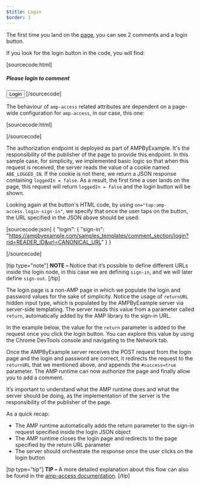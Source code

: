```yaml
---
$title: Login
$order: 1
---
```


The first time you land on the [page](https://ampbyexample.com/samples_templates/comment_section/preview/), you can see 2 comments and a login button.

<amp-img src="/static/img/login-button.png" alt="Login button" height="290" width="300"></amp-img>

If you look for the login button in the code, you will find:

[sourcecode:html]
<span amp-access="NOT loggedIn" role="button" tabindex="0" amp-access-hide>
  <h5>Please login to comment</h5>
  <button on="tap:amp-access.login-sign-in" class="button-primary comment-button">Login</button>
</span>
[/sourcecode]

The behaviour of `amp-access` related attributes are dependent on a page-wide configuration for `amp-access`, in our case, this one:

[sourcecode:html]
<script id="amp-access" type="application/json">
  {
    "authorization": "https://ampbyexample.com/samples_templates/comment_section/authorization?rid=READER_ID&url=CANONICAL_URL&ref=DOCUMENT_REFERRER&_=RANDOM",
    "noPingback": "true",
    "login": {
      "sign-in": "https://ampbyexample.com/samples_templates/comment_section/login?rid=READER_ID&url=CANONICAL_URL",
      "sign-out": "https://ampbyexample.com/samples_templates/comment_section/logout"
    },
    "authorizationFallbackResponse": {
      "error": true,
      "loggedIn": false
    }
  }
</script>
[/sourcecode]

The authorization endpoint is deployed as part of AMPByExample. It's the responsibility of the publisher of the page to provide this endpoint. In this sample case, for simplicity, we implemented basic logic so that when this request is received, the server reads the value of a cookie named `ABE_LOGGED_IN`. If the cookie is not there, we return a JSON response containing `loggedIn = false`. As a result, the first time a user lands on the page, this request will return `loggedIn = false` and the login button will be shown.

Looking again at the button's HTML code, by using `on="tap:amp-access.login-sign-in"`, we specify that once the user taps on the button, the URL specified in the JSON above should be used:

[sourcecode:json]
{
	"login": {
    "sign-in": "https://ampbyexample.com/samples_templates/comment_section/login?rid=READER_ID&url=CANONICAL_URL"
  }
}

[/sourcecode]

[tip type="note"]
**NOTE –**  Notice that it’s possible to define different URLs inside the login node, in this case we are defining `sign-in`, and we will later define `sign-out`.
[/tip]

The login page is a non-AMP page in which we populate the login and password values for the sake of simplicity. Notice the usage of `returnURL` hidden input type, which is populated by the AMPByExample server via server-side templating. The server reads this value from a parameter called `return`, automatically added by the AMP library to the sign-in URL.

In the example below, the value for the `return` parameter is added to the request once you click the login button. You can explore this value by using the Chrome DevTools console and navigating to the Network tab.

<amp-img src="/static/img/return-parameter.png" alt="Return parameter" height="150" width="600"></amp-img>

Once the AMPByExample server receives the POST request from the login page and the login and password are correct, it redirects the request to the `returnURL` that we mentioned above, and appends the `#success=true` parameter. The AMP runtime can now authorize the page and finally allow you to add a comment.

It’s important to understand what the AMP runtime does and what the server should be doing, as the implementation of the server is the responsibility of the publisher of the page.

As a quick recap:

- The AMP runtime automatically adds the return parameter to the sign-in request specified inside the login JSON object
- The AMP runtime closes the login page and redirects to the page specified by the return URL parameter
- The server should orchestrate the response once the user clicks on the login button

[tip type="tip"]
**TIP –** A more detailed explanation about this flow can also be found in the [amp-access documentation](/docs/reference/components/amp-access.html#login-flow).
[/tip]
